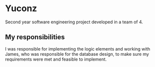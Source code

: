# Yuconz
Second year software engineering project developed in a team of 4.

## My responsibilities
I was responsible for implementing the logic elements and working with James, who was responsible for the database design, 
to make sure my requirements were met and feasible to implement.
